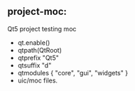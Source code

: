 ## project-moc:

Qt5 project testing moc

- qt.enable()
- qtpath(QtRoot)
- qtprefix "Qt5"
- qtsuffix "d"
- qtmodules { "core", "gui", "widgets" }
- uic/moc files.

